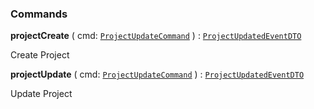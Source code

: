 

### Commands

  
<article>

**projectCreate** ( cmd: [`ProjectUpdateCommand`](#project-update) ) : [`ProjectUpdatedEventDTO`](#project-create) <br/> 

Create Project

</article>
<article>

**projectUpdate** ( cmd: [`ProjectUpdateCommand`](#project-update) ) : [`ProjectUpdatedEventDTO`](#project-create) <br/> 

Update Project

</article>

